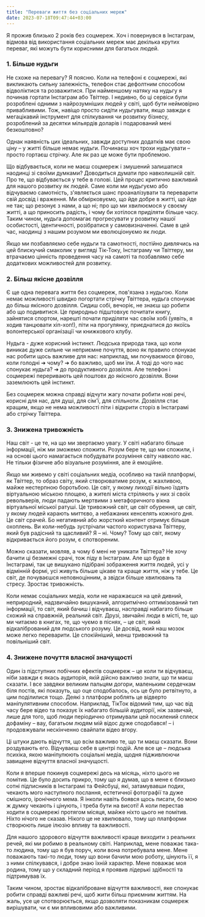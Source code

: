 ```yaml
---
title: "Переваги життя без соціальних мереж"
date: 2023-07-18T09:47:44+03:00
---
```


Я прожив близько 2 років без соцмереж. Хоч і повернувся в Інстаграм, відмова від використання соціальних мереж має декілька крутих переваг, які можуть бути корисними для багатьох людей. 

### 1. Більше нудьги

Не схоже на перевагу? Я поясню. Коли на телефоні є соцмережі, які викликають сильну залежність, телефон стає дефолтним способом відволіктися та розважитися. При найменшому натяку на нудьгу я починав гортати Інстаграм або Твіттер. І недивно, бо ці сервіси були розроблені одними з найрозумніших людей у світі, щоб бути неймовірно привабливими. Тож, навіщо просто сидіти нудьгувати, якщо завжди є мегацікавий інструмент для спілкування чи розвитку бізнесу, розроблений за десятки мільярдів доларів і подарований мені безкоштовно? 

Однак наявність цих ідеальних, завжди доступних додатків має свою ціну – у житті більше немає нудьги. Починаєш хоч трохи нудьгувати – просто гортаєш стрічку. Але як раз це може бути проблемою. 

Що відбувається, коли не маєш соцмереж і змушений залишатися наодинці зі своїми думками? Доводиться думати про навколишній світ. Про те, що відбувається у тебе в голові. Цей процес критично важливий для нашого розвитку як людей. Саме коли ми нудьгуємо або відчуваємо самотність, з'являється шанс проаналізувати та переварити свій досвід і враження. Ми обмірковуємо, що йде добре в житті, що йде не так; що резонує з нами, а що ні; про що ми хвилюємося у своєму житті, а що приносить радість, і чому би хотілося приділяти більше часу. Таким чином, нудьга допомагає прогресувати у розвитку нашої особистості, ідентичності, розібратися у самовизначенні. Саме в цей час, наодинці з нашим розумом ми еволюціонуємо як люди. 

Якщо ми позбавляємо себе нудьги та самотності, постійно дивлячись на цей блискучий смаколик у вигляді Тік-Току, Інстаграму чи Твіттеру, ми втрачаємо цінність проведення часу на самоті та позбавлямо себе додаткових можливостей для розвитку. 

### 2. Більш якісне дозвілля

Є ще одна перевага життя без соцмереж, пов'язана з нудьгою. Коли немає можливості швидко погортати стрічку Твіттера, нудьга спонукає до більш якісного дозвілля. Сидиш собі, вечоріє, не знаєш що робити або що подивитися. Це природньо підштовхує почитати книгу, зайнятися спортом, нарешті почати приділяти час своїм хобі (уявіть, я ходив танцювати хіп-хоп!), піти на прогулянку, приєднатися до якоїсь волонтерської організації чи книжкового клубу. 

Нудьга - дуже корисний інстинкт. Людська природа така, що коли виникає дуже сильне чи неприємне почуття, воно як правило спонукає нас робити щось важливе для нас: наприклад, ми почуваємося фігово, коли голодні ➔ чому? ➔ бо важливо, щоб ми їли.
А тоді до чого нас спонукає нудьга? ➔ до продуктивного дозвілля. Але телефон і соцмережі переривають цей поштовх до якісного дозвілля. Вони заземлюють цей інстинкт. 

Без соцмереж можна справді відчути жагу почати робити нові речі, корисні для нас, для душі, для сім'ї, для спільноти. Дозвілля стає кращим, якщо не нема можливості піти і відкрити сторіз в Інстаграмі або стрічку Твіттера.

### 3. Знижена тривожність

Наш світ - це те, на що ми звертаємо увагу. У світі набагато більше інформації, ніж ми зможемо спожити. Розум бере те, що ми спожили, і на основі цього намагається побудувати розуміння світу навколо нас. Не тільки фізичне або візуальне розуміння, але й емоційне. 

Якщо ми живемо у світі соціальних медіа, особливо на такій платформі, як Твіттер, то образ світу, який створюватиме розум, є жахливою, майже нестерпною боротьбою. Це світ, у якому лиходії вільно їздять віртуальною міською площею, а жителі міста стріляють у них зі своїх револьверів, люди падають мертвими з метафоричного вікна віртуальної міської ратуші. Це тривожний світ, це світ обурення, це світ, у якому людей карають миттєво, а небажаних кенселять кожного дня. Це світ срачей. Бо негативний або жорсткий контент отримує більше охоплень. Ви коли-небудь зустрічали частого користувача Твіттеру, який був радісний та щасливий? Я – ні. Чому? Тому що світ, якому відкривається його розум, є спотвореним. 

Можно сказати, мовляв, а чому б мені не уникати Твіттера? Не хочу бачити ці безмежні срачі, тож піду в Інстаграм. Але що буде в Інстаграмі, так це вишукано підібрані зображення життя людей, усі у відмінній формі, усі живуть більше цікаве та краще життя, ніж у тебе. Це світ, де почуваєшся неповноцінним, а звідси більше хвилювань та стресу. Зростає тривожність.

Коли немає соціальних медіа, коли не наражаєшся на цей дивний, неприродний, надзвичайно вишуканий, алгоритмічно оптимізований тип інформації, то світ, який бачиш і відчуваєш, насправді набагато більше схожий на справжній, реальний світ. Друзі, звичайні люди в місті, те, що ми читаємо в книгах, те, що чуємо в піснях, – це світ, який відкалібрований для людського розуму. Це досвід, який наш мозок може легко переварити. Це спокійніший, менш тривожний та повільніший світ.

### 4. Знижене почуття власної значущості

Один із підступних побічних ефектів соцмереж – це коли ти відчуваєш, ніби завжди є якась аудиторія, якій дійсно важливо знати, що ти маєш сказати. І все завдяки великим пальцям догори, маленьким сердечкам біля постів, які показуть, що оце сподобалось, ось це було ретвітнуто, а цим поділилися тощо. Деякі з платформ роблять це відверто маніпулятивним способом. Наприклад, ТікТок відомий тим, що час від часу бере відео та показує їх набагато більшій аудиторії, ніж зазвичай, лише для того, щоб люди періодично отримували цей посилений сплеск дофаміну – вау, багатьом людям мій відос дуже сподобався! – і продовжували нескінченно свайпати відео вгору. 

Ці штуки дають відчуття, що всім важливо те, що ти маєш сказати. Вони роздувають его. Відчуваєш себе в центрі подій. Але все це – людська психіка, якою маніпулюють соціальні медіа, щодня підживлюючи завищене відчуття власної значущості. 

Коли я вперше покинув соцмережі десь на місяць, ніхто цього не помітив. Це було досить прикро, тому що я думав, що в мене є близько сотні підписників в Інстаграмі та Фейсбуці, які, затамувавши подих, чекають мого наступного послання, естетичної фотографії та дуже смішного, іронічного мема. Я інколи навіть боявся щось писати, бо мою ж думку чекають і цінують, і треба бути на висоті! А коли перестав ходити в соцмережі протягом місяця, майже ніхто цього не помітив. Ніхто нічого не сказав. Нікого це не хвилювало, тому що платформи створюють лише ілюзію впливу та важливості. 

Для нашого здорового відчуття важливості краще виходити з реальних речей, які ми робимо в реальному світі. Наприклад, мене поважає така-то людина, тому що я був поруч, коли вона потребувала мене. Мене поважають такі-то люди, тому що вони бачили мою роботу, цінують її, я з ними спілкувався, і добре знаю їхній характер. Мене поважає моя родина, тому що у складний період я проявив лідерькі здібності та підтримував їх. 

Таким чином, зростає відкаліброване відчуття важливості, яке спонукає робити справді важливі речі, щоб жити більш приємним життям. На жаль, усе це спотворюється, якщо дозволяти показникам соцмереж вирішувати, чи є ми впливовими або важливими.
